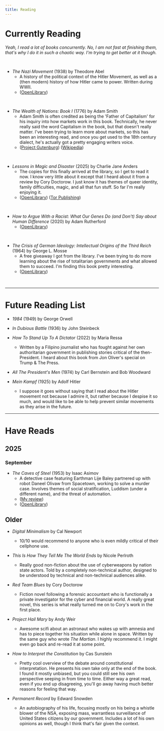 ```yaml
---
title: Reading
---
```

# Currently Reading

_Yeah, I read a lot of books concurrently. No, I am not fast at finishing them, that's why I do it in such a chaotic way. I'm trying to get better at it though._

<br>

- _The Nazi Movement_ (1938) by Theodore Abel
    + A history of the political context of the Hitler Movement, as well as a (then modern) history of how Hitler came to power. Written during WWII.
	+ ([OpenLibrary](https://openlibrary.org/books/OL42887763M/The_Nazi_movement))

<br>

- _The Wealth of Nations: Book I_ (1776) by Adam Smith
	+ Adam Smith is often credited as being the 'Father of Capitalism' for his inquiry into how markets work in this book. Technically, he never really said the word Capitalism in the book, but that doesn't really matter. I've been trying to learn more about markets, so this has been an interesting read, and once you get used to the 18th century dialect, he's actually got a pretty engaging writers voice.
	+ ([Project Gutenburg](https://www.gutenberg.org/files/38194/38194-h/38194-h.htm)) ([Wikipedia](https://en.wikipedia.org/wiki/The_Wealth_of_Nations))

<br>

- _Lessons in Magic and Disaster_ (2025) by Charlie Jane Anders
	+ The copies for this finally arrived at the library, so I get to read it now. I know very little about it except that I heard about it from a review by Cory Doctorow. I just know it has themes of queer identity, family difficulties, magic, and all that fun stuff. So far I'm really enjoying it.
	+ ([OpenLibrary](https://openlibrary.org/books/OL59776634M/Lessons_in_Magic_and_Disaster)) ([Tor Publishing](https://torpublishinggroup.com/lessons-in-magic-and-disaster/?isbn=9781250867322&format=hardback))

<br>

- _How to Argue With a Racist: What Our Genes Do (and Don't) Say about Human Difference_ (2020) by Adam Rutherford
	+ ([OpenLibrary](https://openlibrary.org/books/OL28195872M/How_to_Argue_With_a_Racist))

<br>

- _The Crisis of German Ideology: Intellectual Origins of the Third Reich_ (1964) by George L. Mosse
    + A free giveaway I got from the library. I've been trying to do more learning about the rise of totalitarian governments and what allowed them to succeed. I'm finding this book pretty interesting.
	+ ([OpenLibrary](https://openlibrary.org/books/OL4119526M/The_crisis_of_German_ideology))

<br>
<hr>

# Future Reading List

- _1984_ (1949) by George Orwell

- _In Dubious Battle_ (1936) by John Steinbeck

- _How To Stand Up To A Dictator_ (2022) by Maria Ressa
    + Written by a Filipino journalist who has fought against her own authoritarian government in publishing stories critical of the then-President. I heard about this book from Jon Oliver's special on Trump & The Press.

- _All The President's Men_ (1974) by Carl Bernstein and Bob Woodward

- _Mein Kampf_ (1925) by Adolf Hitler
	+ I suppose it goes without saying that I read about the Hitler movement not because I admire it, but rather because I despise it so much, and would like to be able to help prevent similar movements as they arise in the future.

<hr>

# Have Reads

## 2025
### September

- _The Caves of Steel_ (1953) by Isaac Asimov 
    + A detective case featuring Earthman Lije Baley partnered up with robot Daneel Olivaw from Spacetown, working to solve a murder case. Involves themes of social stratification, Luddism (under a different name), and the threat of automation.
    + ([My review](/blog/post/isaac-asimov-robots-ai-and-luddism))
	+ ([OpenLibrary](https://openlibrary.org/books/OL10684706M/The_Caves_of_Steel))

## Older

- _Digital Minimalism_ by Cal Newport
    + 10/10 would recommend to anyone who is even mildly critical of their cellphone use.

- _This Is How They Tell Me The World Ends_ by Nicole Perlroth
    + Really good non-fiction about the use of cyberweapons by nation state actors. Told by a completely non-technical author, designed to be understood by technical and non-technical audiences alike.

- _Red Team Blues_ by Cory Doctorow
    + Fiction novel following a forensic accountant who is functionally a private investigator for the cyber and financial world. A really great novel, this series is what really turned me on to Cory's work in the first place.

- _Project Hail Mary_ by Andy Weir
    + Awesome scifi about an astronaut who wakes up with amnesia and has to piece together his situation while alone in space. Written by the same guy who wrote _The Martian_. I highly recommend it. I might even go back and re-read it at some point.

- _How to Interpret the Constitution_ by Cas Sunstein
    + Pretty cool overview of the debate around constitutional interpretation. He presents his own take only at the end of the book. I found it mostly unbiased, but you could still see his own perspective seeping in from time to time. Either way a great read, even if you end up disagreeing, you'll go away having much better reasons for feeling that way.

- _Permanent Record_ by Edward Snowden
    + An autobiography of his life, focusing mostly on his being a whistle blower of the NSA, exposing mass, warrantless surveillance of United States citizens by our government. Includes a lot of his own opinions as well, though I think that's fair given the context.
